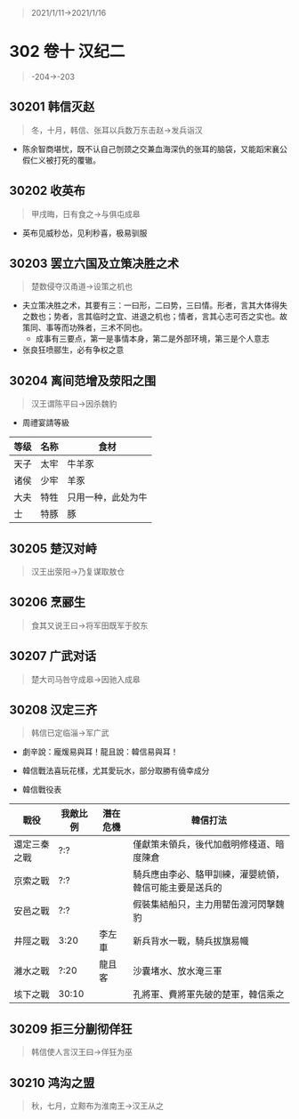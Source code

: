 > 2021/1/11->2021/1/16

# 302 卷十 汉纪二

> -204->-203

## 30201 韩信灭赵
> 冬，十月，韩信、张耳以兵数万东击赵->发兵诣汉
- 陈余智商堪忧，既不认自己刎颈之交兼血海深仇的张耳的脑袋，又能蹈宋襄公假仁义被打死的覆辙。

## 30202 收英布
> 甲戌晦，日有食之->与俱屯成皋
- 英布见威秒怂，见利秒喜，极易驯服

## 30203 罢立六国及立策决胜之术
> 楚数侵夺汉甬道->设策之机也
- 夫立策决胜之术，其要有三：一曰形，二曰势，三曰情。形者，言其大体得失之数也；势者，言其临时之宜、进退之机也；情者，言其心志可否之实也。故策同、事等而功殊者，三术不同也。
  - 成事有三要点，第一是事情本身，第二是外部环境，第三是个人意志
- 张良狂喷郦生，必有争权之意

## 30204 离间范增及荥阳之围
> 汉王谓陈平曰->因杀魏豹
- 周禮宴請等級

等级|名称|食材
--|--|--
天子|太牢|牛羊豕
诸侯|少牢|羊豕
大夫|特牲|只用一种，此处为牛
士|特豚|豚

## 30205 楚汉对峙
> 汉王出荥阳->乃复谋取敖仓

## 30206 烹郦生
> 食其又说王曰->将军田既军于胶东

## 30207 广武对话
> 楚大司马咎守成皋->因驰入成皋

## 30208 汉定三齐
> 韩信已定临淄->军广武
- 劇辛說：龐煖易與耳！龍且說：韓信易與耳！
- 韓信戰法喜玩花樣，尤其愛玩水，部分取勝有僥幸成分

- 韓信戰役表

戰役|我敵比例|潛在危機|韓信打法
--|--|--|--
還定三秦之戰|?:?||僅獻策未領兵，後代加戲明修棧道、暗度陳倉
京索之戰|?:?||騎兵應由李必、駱甲訓練，灌嬰統領，韓信可能主要是送兵的
安邑之戰|?:?||假裝集結船只，主力用罌缶渡河閃擊魏豹
井陘之戰|3:20|李左車|新兵背水一戰，騎兵拔旗易幟
濰水之戰|?:20|龍且客|沙囊堵水、放水淹三軍
垓下之戰|30:10||孔將軍、費將軍先破的楚軍，韓信乘之

## 30209 拒三分蒯彻佯狂
> 韩信使人言汉王曰->佯狂为巫

## 30210 鸿沟之盟
> 秋，七月，立黥布为淮南王->汉王从之
